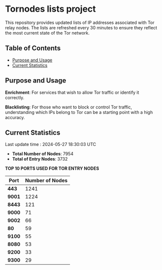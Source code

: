 # Tornodes lists project

This repository provides updated lists of IP addresses associated with Tor relay nodes. The lists are refreshed every 30 minutes to ensure they reflect the most current state of the Tor network.

## Table of Contents

- [Purpose and Usage](#purpose-and-usage)
- [Current Statistics](#current-statistics)


## Purpose and Usage

**Enrichment**: For services that wish to allow Tor traffic or identify it correctly.

**Blacklisting**: For those who want to block or control Tor traffic, understanding which IPs belong to Tor can be a starting point with a high accuracy.

## Current Statistics

Last update time : 2024-05-27 18:30:03 UTC

- **Total Number of Nodes**: 7954
- **Total of Entry Nodes**: 3732

**TOP 10 PORTS USED FOR TOR ENTRY NODES**

| **Port** | **Number of Nodes** |
|------|-----------------|
| **443**   | 1241  |
| **9001**   | 1224  |
| **8443**   | 121  |
| **9000**   | 71  |
| **9002**   | 66  |
| **80**   | 59  |
| **9100**   | 55  |
| **8080**   | 53  |
| **9200**   | 33  |
| **9300**   | 29  |

